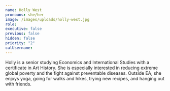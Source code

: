 ```yaml
---
name: Holly West
pronouns: she/her
image: /images/uploads/holly-west.jpg
role:
executive: false
previous: false
hidden: false
priority: "2"
calUsername:
---
```


Holly is a senior studying Economics and International Studies with a certificate in Art History. She is especially interested in reducing extreme global poverty and the fight against preventable diseases. Outside EA, she enjoys yoga, going for walks and hikes, trying new recipes, and hanging out with friends.
